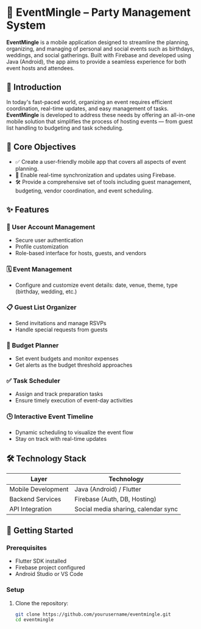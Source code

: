 # 🎉 EventMingle – Party Management System

**EventMingle** is a mobile application designed to streamline the planning, organizing, and managing of personal and social events such as birthdays, weddings, and social gatherings. Built with Firebase and developed using Java (Android), the app aims to provide a seamless experience for both event hosts and attendees.


## 📌 Introduction

In today's fast-paced world, organizing an event requires efficient coordination, real-time updates, and easy management of tasks. **EventMingle** is developed to address these needs by offering an all-in-one mobile solution that simplifies the process of hosting events — from guest list handling to budgeting and task scheduling.


## 🎯 Core Objectives

- ✅ Create a user-friendly mobile app that covers all aspects of event planning.
- 🔄 Enable real-time synchronization and updates using Firebase.
- 🛠 Provide a comprehensive set of tools including guest management, budgeting, vendor coordination, and event scheduling.


## ✨ Features

### 👥 User Account Management
- Secure user authentication
- Profile customization
- Role-based interface for hosts, guests, and vendors

### 🗓 Event Management
- Configure and customize event details: date, venue, theme, type (birthday, wedding, etc.)

### 📋 Guest List Organizer
- Send invitations and manage RSVPs
- Handle special requests from guests

### 💸 Budget Planner
- Set event budgets and monitor expenses
- Get alerts as the budget threshold approaches

### ✅ Task Scheduler
- Assign and track preparation tasks
- Ensure timely execution of event-day activities

### 🕒 Interactive Event Timeline
- Dynamic scheduling to visualize the event flow
- Stay on track with real-time updates


## 🛠 Technology Stack

| Layer               | Technology                 |
|--------------------|----------------------------|
| Mobile Development | Java (Android) / Flutter   |
| Backend Services   | Firebase (Auth, DB, Hosting) |
| API Integration    | Social media sharing, calendar sync |


## 📲 Getting Started

### Prerequisites
- Flutter SDK installed
- Firebase project configured
- Android Studio or VS Code

### Setup
1. Clone the repository:
   ```bash
   git clone https://github.com/yourusername/eventmingle.git
   cd eventmingle

